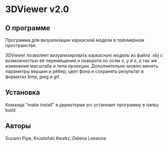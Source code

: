 # 3DViewer v2.0

## О программе
  Программа для визуализации каркасной модели в трёхмерном пространстве.

  3DViewer позволяет визуализировать каркасную модель из файла .obj с возможностью её перемещения и поворота по осям x, y и z, а так же изменения масштаба и типа проекции.
  Дополнительно можно менять параметры вершин и рёбер, цвет фона и сохранять результат в форматах bmp, jpeg и gif.

## Установка
  Команда "make install" в директории src установит программу в папку build
  
## Авторы 
  Suzann Pipe, Krustofski Kwaltz, Delena Leeanna

